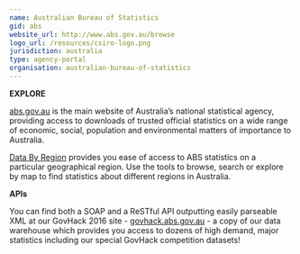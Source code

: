 ```yaml
---
name: Australian Bureau of Statistics
gid: abs
website_url: http://www.abs.gov.au/browse
logo_url: /resources/csiro-logo.png
jurisdiction: australia
type: agency-portal
organisation: australian-bureau-of-statistics
---
```


**EXPLORE**

[abs.gov.au](http://abs.gov.au/browse) is the main website of Australia’s national statistical agency, providing access to downloads of trusted official statistics on a wide range of economic, social, population and environmental matters of importance to Australia.

[Data By Region](http://abs.gov.au/databyregion) provides you ease of access to ABS statistics on a particular geographical region. Use the tools to browse, search or explore by map to find statistics about different regions in Australia.

**APIs**

You can find both a SOAP and a ReSTful API outputting easily parseable XML at our GovHack 2016 site -  [govhack.abs.gov.au](http://govhack.abs.gov.au) - a copy of our data warehouse which provides you access to dozens of high demand, major statistics including our special GovHack competition datasets!
